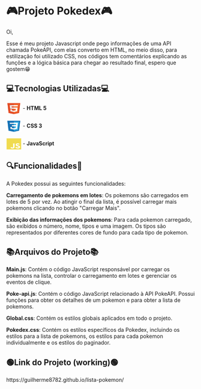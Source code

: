 <h1>🎮Projeto Pokedex🎮</h1>

Oi,
<br>

Esse é meu projeto Javascript onde pego informações de uma API chamada PokeAPI, com elas converto em HTML, no meio disso, para estilização foi utilizado CSS, nos códigos
tem comentários explicando as funções e a lógica básica para chegar ao resultado final, espero que gostem😁

<h2>💻Tecnologias Utilizadas💻</h2>

<img align="center" alt="" height="30" width="40" src="https://raw.githubusercontent.com/devicons/devicon/master/icons/html5/html5-original.svg"> - <strong>HTML 5</strong>
<br>
<br>
<img align="center" alt="" height="30" width="40" src="https://raw.githubusercontent.com/devicons/devicon/master/icons/css3/css3-original.svg"> - <strong>CSS 3</strong>
<br>
<br>
<img align="center" alt="" height="30" width="40" src="https://raw.githubusercontent.com/devicons/devicon/master/icons/javascript/javascript-plain.svg"> - <strong>JavaScript</strong>

<h2>🔍Funcionalidades🔎</h2>

A Pokedex possui as seguintes funcionalidades:
<br>

<strong>Carregamento de pokemons em lotes</strong>: Os pokemons são carregados em lotes de 5 por vez. Ao atingir o final da lista, é possível carregar mais pokemons clicando no botão "Carregar Mais".

<strong>Exibição das informações dos pokemons</strong>: Para cada pokemon carregado, são exibidos o número, nome, tipos e uma imagem. Os tipos são representados por diferentes cores de fundo para cada tipo de pokemon.
<br>
<h2>📚Arquivos do Projeto📚</h2>

<strong>Main.js</strong>: Contém o código JavaScript responsável por carregar os pokemons na lista, controlar o carregamento em lotes e gerenciar os eventos de clique.

<strong>Poke-api.js</strong>: Contém o código JavaScript relacionado à API PokeAPI. Possui funções para obter os detalhes de um pokemon e para obter a lista de pokemons.

<strong>Global.css</strong>: Contém os estilos globais aplicados em todo o projeto.

<strong>Pokedex.css</strong>: Contém os estilos específicos da Pokedex, incluindo os estilos para a lista de pokemons, os estilos para cada pokemon individualmente e os estilos do paginador.

<h2>🟢Link do Projeto (working)🟢</h2>
https://guilherme8782.github.io/lista-pokemon/
